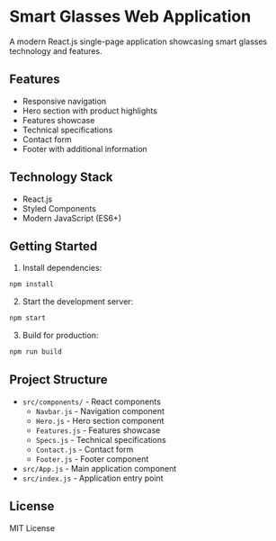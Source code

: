 # Smart Glasses Web Application

A modern React.js single-page application showcasing smart glasses technology and features.

## Features

- Responsive navigation
- Hero section with product highlights
- Features showcase
- Technical specifications
- Contact form
- Footer with additional information

## Technology Stack

- React.js
- Styled Components
- Modern JavaScript (ES6+)

## Getting Started

1. Install dependencies:
```bash
npm install
```

2. Start the development server:
```bash
npm start
```

3. Build for production:
```bash
npm run build
```

## Project Structure

- `src/components/` - React components
  - `Navbar.js` - Navigation component
  - `Hero.js` - Hero section component
  - `Features.js` - Features showcase
  - `Specs.js` - Technical specifications
  - `Contact.js` - Contact form
  - `Footer.js` - Footer component
- `src/App.js` - Main application component
- `src/index.js` - Application entry point

## License

MIT License
